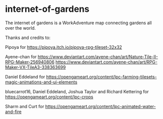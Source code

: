 # internet-of-gardens
The internet of gardens is a WorkAdventure map connecting gardens all over the world.

Thanks and credits to:

Pipoya for
https://pipoya.itch.io/pipoya-rpg-tileset-32x32

Ayene-chan for
https://www.deviantart.com/ayene-chan/art/Nature-Tile-II-RPG-Maker-256940806
https://www.deviantart.com/ayene-chan/art/RPG-Maker-VX-TileA3-338363699

Daniel Eddeland for
https://opengameart.org/content/lpc-farming-tilesets-magic-animations-and-ui-elements

bluecarrot16, Daniel Eddeland, Joshua Taylor and Richard Kettering for
https://opengameart.org/content/lpc-crops

Sharm and Curt for
https://opengameart.org/content/lpc-animated-water-and-fire

